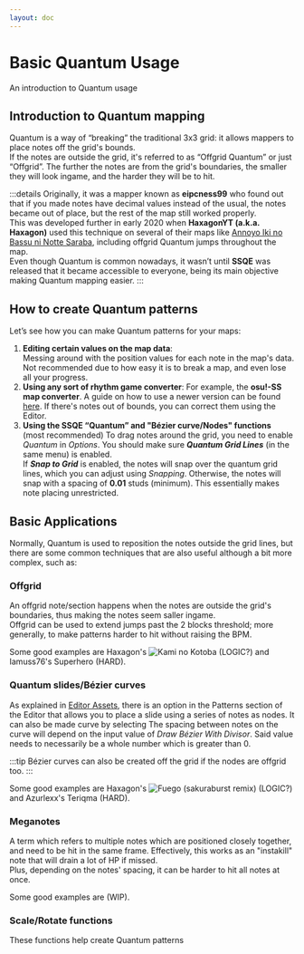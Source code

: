 ```yaml
---
layout: doc
---
```


# Basic Quantum Usage
An introduction to Quantum usage

## Introduction to Quantum mapping
Quantum is a way of “breaking” the traditional 3x3 grid: it allows mappers to place notes off the grid's bounds.   
If the notes are outside the grid, it's referred to as “Offgrid Quantum” or just “Offgrid”.
The further the notes are from the grid's boundaries, the smaller they will look ingame, and the harder they will be to hit.

:::details
Originally, it was a mapper known as **eipcness99** who found out that if you made notes have decimal values instead of the usual,
the notes became out of place, but the rest of the map still worked properly.  
This was developed further in early 2020 when **HaxagonYT (a.k.a. Haxagon)** used this technique on several of their maps like [Annoyo Iki no Bassu ni Notte Saraba](https://www.youtube.com/watch?v=zwP52A4oA18),
including offgrid Quantum jumps throughout the map.  
Even though Quantum is common nowadays, it wasn’t until **SSQE** was released that it became accessible to everyone, being its main objective making Quantum mapping easier.
:::

## How to create Quantum patterns
Let’s see how you can make Quantum patterns for your maps:
1. **Editing certain values on the map data**:  
   Messing around with the position values for each note in the map's data.   
   Not recommended due to how easy it is to break a map, and even lose all your progress.
2. **Using any sort of rhythm game converter**:
   For example, the **osu!-SS map converter**. A guide on how to use a newer version can be found [here](https://discord.com/channels/1064060807320702996/1168937144295899197/1168942385607225445).
   If there's notes out of bounds, you can correct them using the Editor.
3. **Using the SSQE “Quantum” and "Bézier curve/Nodes" functions** (most recommended)
   To drag notes around the grid, you need to enable _Quantum_ in _Options_. You should make sure _**Quantum Grid Lines**_ (in the same menu) is enabled.  
   If _**Snap to Grid**_ is enabled, the notes will snap over the quantum grid lines, which you can adjust using _Snapping_.
   Otherwise, the notes will snap with a spacing of **0.01** studs (minimum). This essentially makes note placing unrestricted.

## Basic Applications
Normally, Quantum is used to reposition the notes outside the grid lines, but there are some common
techniques that are also useful although a bit more complex, such as:

### Offgrid
An offgrid note/section happens when the notes are outside the grid's boundaries, thus making the notes seem saller ingame.  
Offgrid can be used to extend jumps past the 2 blocks threshold; more generally, 
to make patterns harder to hit without raising the BPM.

Some good examples are Haxagon's ![Kami no Kotoba](https://www.youtube.com/watch?v=bCJoC8yqyrA&ab_channel=ARCW) (LOGIC?) and Iamuss76's Superhero (HARD).

### Quantum slides/Bézier curves
As explained in [Editor Assets](editor-assets.md), there is an option in the Patterns section of the Editor that allows you to 
place a slide using a series of notes as nodes. It can also be made curve by selecting 
The spacing between notes on the curve will depend on the input value of _Draw Bézier With Divisor_.
Said value needs to necessarily be a whole number which is greater than 0.  

:::tip
Bézier curves can also be created off the grid if the nodes are offgrid too.
:::

Some good examples are Haxagon's ![Fuego (sakuraburst remix)](https://youtu.be/8DaDoa1LlMw) (LOGIC?) and Azurlexx's Teriqma (HARD).

### Meganotes
A term which refers to multiple notes which are positioned closely together, and need to be hit in the same frame.
Effectively, this works as an "instakill" note that will drain a lot of HP if missed.  
Plus, depending on the notes' spacing, it can be harder to hit all notes at once.

Some good examples are (WIP).

### Scale/Rotate functions
These functions help create Quantum patterns 
